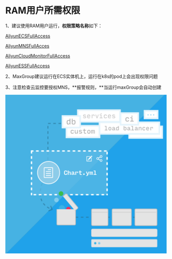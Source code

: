 # RAM用户所需权限

1、建议使用RAM用户运行，**权限策略名称**如下：

[AliyunECSFullAccess](https://ram.console.aliyun.com/policies/AliyunECSFullAccess/System)

[AliyunMNSFullAcces](https://ram.console.aliyun.com/policies/AliyunMNSFullAccess/System)

[AliyunCloudMonitorFullAccess](https://ram.console.aliyun.com/policies/AliyunCloudMonitorFullAccess/System)

[AliyunESSFullAccess](https://ram.console.aliyun.com/policies/AliyunESSFullAccess/System)

2、MaxGroup建议运行在ECS实体机上，运行在k8s的pod上会出现权限问题

3、注意检查云监控要授权MNS，**报警规则，**当运行maxGroup会自动创建

![](../../../../.gitbook/assets/image%20%2891%29.png)








